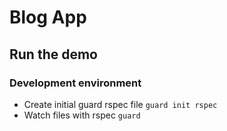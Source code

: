 Blog App
===

## Run the demo
### Development environment
* Create initial guard rspec file
`guard init rspec`
* Watch files with rspec
`guard`
